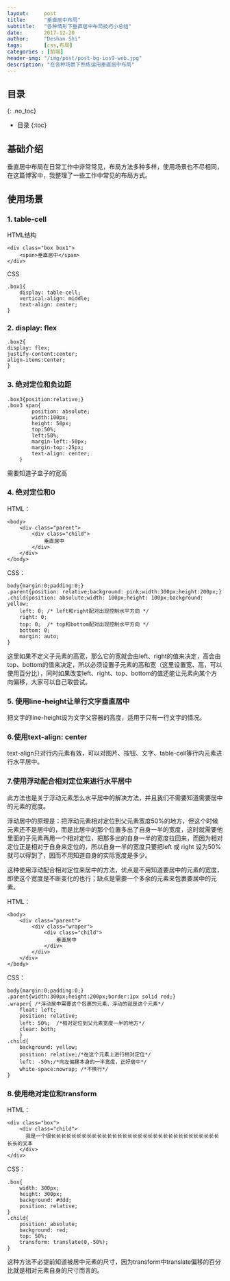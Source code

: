 ```yaml
---
layout:     post
title:      "垂直居中布局"
subtitle:   "各种情形下垂直居中布局技巧小总结"
date:       2017-12-20
author:     "Deshan Shi"
tags:       [css,布局]
categories : [前端]
header-img: "/img/post/post-bg-ios9-web.jpg"
description: "在各种场景下熟练运用垂直居中布局"
---
```


## 目录
{: .no_toc}

* 目录
{:toc}

## 基础介绍

垂直居中布局在日常工作中非常常见，布局方法多种多样，使用场景也不尽相同，在这篇博客中，我整理了一些工作中常见的布局方式。

## 使用场景

### 1. table-cell

HTML结构

	<div class="box box1">
	    <span>垂直居中</span>
	</div>

CSS

	.box1{
	    display: table-cell;
	    vertical-align: middle;
	    text-align: center;        
	}

### 2. display: flex

	.box2{
    display: flex;
    justify-content:center;
    align-items:Center;
	}

### 3. 绝对定位和负边距

	.box3{position:relative;}
	.box3 span{
            position: absolute;
            width:100px;
            height: 50px;
            top:50%;
            left:50%;
            margin-left:-50px;
            margin-top:-25px;
            text-align: center;
        }

需要知道子盒子的宽高

### 4. 绝对定位和0

HTML：

	<body>
		<div class="parent">
			<div class="child">
				垂直居中
			</div>	
		</div>	
	</body>		

CSS：

	body{margin:0;padding:0;}
	.parent{position: relative;background: pink;width:300px;height:200px;}
	.child{position: absolute;width: 100px;height: 100px;background: yellow;
		left: 0; /* left和right配对出现控制水平方向 */
		right: 0;
		top: 0;  /* top和bottom配对出现控制水平方向 */
		bottom: 0;
		margin: auto;
	}

这里如果不定义子元素的高宽，那么它的宽就会由left、right的值来决定，高会由top、bottom的值来决定，所以必须设置子元素的高和宽（这里设置宽、高，可以使用百分比），同时如果改变left、right、top、bottom的值还能让元素向某个方向偏移，大家可以自己取尝试。

### 5. 使用line-height让单行文字垂直居中

把文字的line-height设为文字父容器的高度，适用于只有一行文字的情况。

### 6.使用text-align: center

text-align只对行内元素有效，可以对图片、按钮、文字、table-cell等行内元素进行水平居中。

### 7.使用浮动配合相对定位来进行水平居中

此方法也是关于浮动元素怎么水平居中的解决方法，并且我们不需要知道需要居中的元素的宽度。

浮动居中的原理是：把浮动元素相对定位到父元素宽度50%的地方，但这个时候元素还不是居中的，而是比居中的那个位置多出了自身一半的宽度，这时就需要他里面的子元素再用一个相对定位，把那多出的自身一半的宽度拉回来，而因为相对定位正是相对于自身来定位的，所以自身一半的宽度只要把left 或 right 设为50%就可以得到了，因而不用知道自身的实际宽度是多少。

这种使用浮动配合相对定位来居中的方法，优点是不用知道要居中的元素的宽度，即使这个宽度是不断变化的也行；缺点是需要一个多余的元素来包裹要居中的元素。

HTML：

	<body>
		<div class="parent">
			<div class="wraper">
				<div class="child">
					垂直居中
				</div>
			</div>	
		</div>	
	</body>	

CSS：
	
	body{margin:0;padding:0;}
	.parent{width:300px;height:200px;border:1px solid red;}
	.wraper{ /*浮动居中需要这个包裹的元素，浮动的就是这个元素*/
		float: left;
		position: relative;
		left: 50%;	/*相对定位到父元素宽度一半的地方*/
		clear: both;
		}
	.child{
		background: yellow;
		position: relative;/*在这个元素上进行相对定位*/
		left: -50%;/*向左偏移本身的一半宽度，正好居中*/
		white-space:nowrap; /*不换行*/
	}

### 8.使用绝对定位和transform

HTML：

	<div class="box">
		<div class="child">
		  我是一个很长长长长长长长长长长长长长长长长长长长长长长长长长长长长长长长长长长长的文本
		</div>
	</div>

CSS：

	.box{
		width: 300px;
		height: 300px;
		background: #ddd;
		position: relative;
	}
	.child{
		position: absolute;
		background: red;
		top: 50%;
		transform: translate(0,-50%);
	}

这种方法不必提前知道被居中元素的尺寸，因为transform中translate偏移的百分比就是相对元素自身的尺寸而言的。